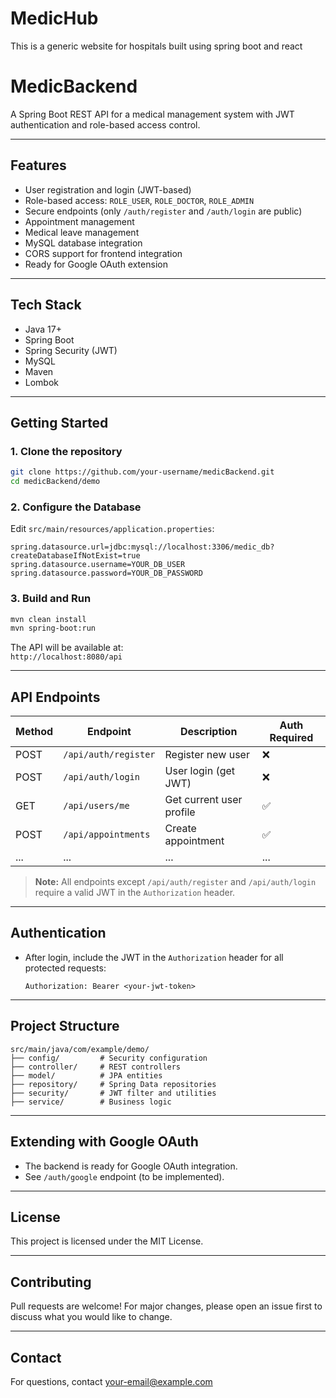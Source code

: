 # MedicHub
This is a generic website for hospitals built using spring boot and react

# MedicBackend

A Spring Boot REST API for a medical management system with JWT authentication and role-based access control.

---

## Features

- User registration and login (JWT-based)
- Role-based access: `ROLE_USER`, `ROLE_DOCTOR`, `ROLE_ADMIN`
- Secure endpoints (only `/auth/register` and `/auth/login` are public)
- Appointment management
- Medical leave management
- MySQL database integration
- CORS support for frontend integration
- Ready for Google OAuth extension

---

## Tech Stack

- Java 17+
- Spring Boot
- Spring Security (JWT)
- MySQL
- Maven
- Lombok

---

## Getting Started

### 1. Clone the repository

```sh
git clone https://github.com/your-username/medicBackend.git
cd medicBackend/demo
```

### 2. Configure the Database

Edit `src/main/resources/application.properties`:

```properties
spring.datasource.url=jdbc:mysql://localhost:3306/medic_db?createDatabaseIfNotExist=true
spring.datasource.username=YOUR_DB_USER
spring.datasource.password=YOUR_DB_PASSWORD
```

### 3. Build and Run

```sh
mvn clean install
mvn spring-boot:run
```

The API will be available at:  
`http://localhost:8080/api`

---

## API Endpoints

| Method | Endpoint                | Description                | Auth Required |
|--------|-------------------------|----------------------------|--------------|
| POST   | `/api/auth/register`    | Register new user          | ❌           |
| POST   | `/api/auth/login`       | User login (get JWT)       | ❌           |
| GET    | `/api/users/me`         | Get current user profile   | ✅           |
| POST   | `/api/appointments`     | Create appointment         | ✅           |
| ...    | ...                     | ...                        | ...          |

> **Note:** All endpoints except `/api/auth/register` and `/api/auth/login` require a valid JWT in the `Authorization` header.

---

## Authentication

- After login, include the JWT in the `Authorization` header for all protected requests:
  ```
  Authorization: Bearer <your-jwt-token>
  ```

---

## Project Structure

```
src/main/java/com/example/demo/
├── config/         # Security configuration
├── controller/     # REST controllers
├── model/          # JPA entities
├── repository/     # Spring Data repositories
├── security/       # JWT filter and utilities
├── service/        # Business logic
```

---

## Extending with Google OAuth

- The backend is ready for Google OAuth integration.
- See `/auth/google` endpoint (to be implemented).

---

## License

This project is licensed under the MIT License.

---

## Contributing

Pull requests are welcome! For major changes, please open an issue first to discuss what you would like to change.

---

## Contact

For questions, contact [your-email@example.com](mailto:your-email@example.com)
